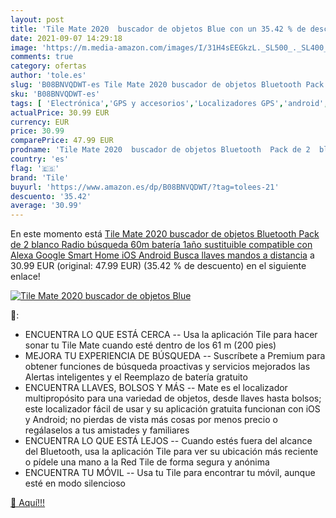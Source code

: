 ```yaml
---
layout: post
title: 'Tile Mate 2020  buscador de objetos Blue con un 35.42 % de descuento'
date: 2021-09-07 14:29:18
image: 'https://m.media-amazon.com/images/I/31H4sEEGkzL._SL500_._SL400_.jpg'
comments: true
category: ofertas
author: 'tole.es'
slug: 'B08BNVQDWT-es Tile Mate 2020 buscador de objetos Bluetooth Pack de 2...'
sku: 'B08BNVQDWT-es'
tags: [ 'Electrónica','GPS y accesorios','Localizadores GPS','android','tile', ]
actualPrice: 30.99 EUR
currency: EUR
price: 30.99
comparePrice: 47.99 EUR
prodname: 'Tile Mate 2020  buscador de objetos Bluetooth  Pack de 2  blanco  Radio búsqueda 60m  batería 1año sustituible  compatible con Alexa  Google Smart Home  iOS  Android  Busca llaves  mandos a distancia'
country: 'es'
flag: '🇪🇸'
brand: 'Tile'
buyurl: 'https://www.amazon.es/dp/B08BNVQDWT/?tag=tolees-21'
descuento: '35.42'
average: '30.99'
---
```


En este momento está [Tile Mate 2020  buscador de objetos Bluetooth  Pack de 2  blanco  Radio búsqueda 60m  batería 1año sustituible  compatible con Alexa  Google Smart Home  iOS  Android  Busca llaves  mandos a distancia](https://www.amazon.es/dp/B08BNVQDWT/?tag=tolees-21) a 30.99 EUR (original: 47.99 EUR) (35.42 %  de descuento) en el siguiente enlace!

[![Tile Mate 2020  buscador de objetos Blue](https://m.media-amazon.com/images/I/31H4sEEGkzL._SL500_._SL400_.jpg)](https://www.amazon.es/dp/B08BNVQDWT/?tag=tolees-21)

🔎:

- ENCUENTRA LO QUE ESTÁ CERCA -- Usa la aplicación Tile para hacer sonar tu Tile Mate cuando esté dentro de los 61 m (200 pies)
- MEJORA TU EXPERIENCIA DE BÚSQUEDA -- Suscríbete a Premium para obtener funciones de búsqueda proactivas y servicios mejorados las Alertas inteligentes y el Reemplazo de batería gratuito
- ENCUENTRA LLAVES, BOLSOS Y MÁS -- Mate es el localizador multipropósito para una variedad de objetos, desde llaves hasta bolsos; este localizador fácil de usar y su aplicación gratuita funcionan con iOS y Android; no pierdas de vista más cosas por menos precio o regálaselos a tus amistades y familiares
- ENCUENTRA LO QUE ESTÁ LEJOS -- Cuando estés fuera del alcance del Bluetooth, usa la aplicación Tile para ver su ubicación más reciente o pídele una mano a la Red Tile de forma segura y anónima
- ENCUENTRA TU MÓVIL -- Usa tu Tile para encontrar tu móvil, aunque esté en modo silencioso

[🛒 Aquí!!!](https://www.amazon.es/dp/B08BNVQDWT/?tag=tolees-21)
